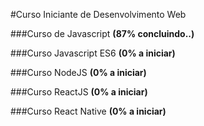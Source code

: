 #Curso Iniciante de Desenvolvimento Web

###Curso de Javascript **(87% concluindo..)**

###Curso Javascript ES6 **(0% a iniciar)**

###Curso NodeJS **(0% a iniciar)**

###Curso ReactJS **(0% a iniciar)**

###Curso React Native **(0% a iniciar)**
